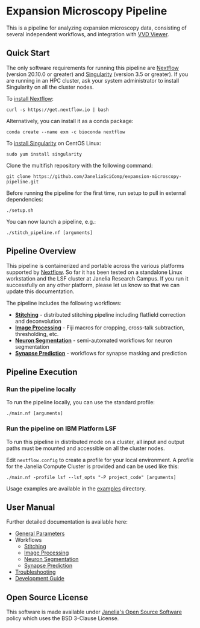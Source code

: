 # Expansion Microscopy Pipeline

This is a pipeline for analyzing expansion microscopy data, consisting of several independent workflows, and integration with [VVD Viewer](https://github.com/takashi310/VVD_Viewer).

## Quick Start

The only software requirements for running this pipeline are [Nextflow](https://www.nextflow.io) (version 20.10.0 or greater) and [Singularity](https://sylabs.io) (version 3.5 or greater). If you are running in an HPC cluster, ask your system administrator to install Singularity on all the cluster nodes.

To [install Nextflow](https://www.nextflow.io/docs/latest/getstarted.html):

    curl -s https://get.nextflow.io | bash 

Alternatively, you can install it as a conda package:

    conda create --name exm -c bioconda nextflow

To [install Singularity](https://sylabs.io/guides/3.7/admin-guide/installation.html) on CentOS Linux:

    sudo yum install singularity

Clone the multifish repository with the following command:

    git clone https://github.com/JaneliaSciComp/expansion-microscopy-pipeline.git

Before running the pipeline for the first time, run setup to pull in external dependencies:

    ./setup.sh

You can now launch a pipeline, e.g.:

    ./stitch_pipeline.nf [arguments]

## Pipeline Overview

This pipeline is containerized and portable across the various platforms supported by [Nextflow](https://www.nextflow.io). So far it has been tested on a standalone Linux workstation and the LSF cluster at Janelia Research Campus. If you run it successfully on any other platform, please let us know so that we can update this documentation.

The pipeline includes the following workflows:

* **[Stitching](docs/Stitching.md)** - distributed stitching pipeline including flatfield correction and deconvolution
* **[Image Processing](docs/ImageProcessing.md)** - Fiji macros for cropping, cross-talk subtraction, thresholding, etc.
* **[Neuron Segmentation](docs/NeuronSegmentation.md)** - semi-automated workflows for neuron segmentation
* **[Synapse Prediction](docs/SynapsePrediction.md)** - workflows for synapse masking and prediction

## Pipeline Execution

### Run the pipeline locally

To run the pipeline locally, you can use the standard profile:

    ./main.nf [arguments]

### Run the pipeline on IBM Platform LSF

To run this pipeline in distributed mode on a cluster, all input and output paths must be mounted and accessible on all the cluster nodes.

Edit `nextflow.config` to create a profile for your local environment. A profile for the Janelia Compute Cluster is provided and can be used like this:

    ./main.nf -profile lsf --lsf_opts "-P project_code" [arguments]

Usage examples are available in the [examples](examples) directory.

## User Manual

Further detailed documentation is available here:

* [General Parameters](docs/Parameters.md)
* Workflows
  * [Stitching](docs/Stitching.md)
  * [Image Processing](docs/ImageProcessing.md)
  * [Neuron Segmentation](docs/NeuronSegmentation.md)
  * [Synapse Prediction](docs/SynapsePrediction.md)
* [Troubleshooting](docs/Troubleshooting.md)
* [Development Guide](docs/Development.md)

## Open Source License

This software is made available under [Janelia's Open Source Software](https://www.janelia.org/open-science/software-licensing) policy which uses the BSD 3-Clause License.
